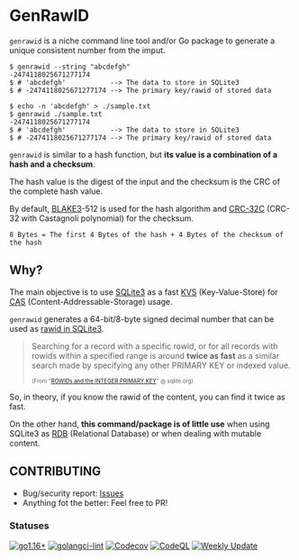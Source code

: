 # GenRawID

`genrawid` is a niche command line tool and/or Go package to generate a unique consistent number from the imput.

```shellsession
$ genrawid --string "abcdefgh"
-2474118025671277174
$ # 'abcdefgh'           --> The data to store in SQLite3
$ # -2474118025671277174 --> The primary key/rawid of stored data
```

```shellsession
$ echo -n 'abcdefgh' > ./sample.txt
$ genrawid ./sample.txt
-2474118025671277174
$ # 'abcdefgh'           --> The data to store in SQLite3
$ # -2474118025671277174 --> The primary key/rawid of stored data
```

`genrawid` is similar to a hash function, but **its value is a combination of a hash and a checksum**.

The hash value is the digest of the input and the checksum is the CRC of the complete hash value.

By default, [BLAKE3](https://en.wikipedia.org/wiki/BLAKE_(hash_function)#BLAKE3)-512 is used for the hash algorithm and [CRC-32C](https://en.wikipedia.org/wiki/Cyclic_redundancy_check#Polynomial_representations_of_cyclic_redundancy_checks) (CRC-32 with Castagnoli polynomial) for the checksum.

```text
8 Bytes = The first 4 Bytes of the hash + 4 Bytes of the checksum of the hash
```

## Why?

The main objective is to use [SQLite3](https://www.sqlite.org/) as a fast [KVS](https://en.wikipedia.org/wiki/Key%E2%80%93value_database) (Key-Value-Store) for [CAS](https://en.wikipedia.org/wiki/Content-addressable_storage) (Content-Addressable-Storage) usage.

`genrawid` generates a 64-bit/8-byte signed decimal number that can be used as [rawid in SQLite3](https://www.sqlite.org/lang_createtable.html#rowid).

> Searching for a record with a specific rowid, or for all records with rowids within a specified range is around **twice as fast** as a similar search made by specifying any other PRIMARY KEY or indexed value.
>
> <sub><sup>(From "[ROWIDs and the INTEGER PRIMARY KEY](https://www.sqlite.org/lang_createtable.html#rowid)" @ sqlite.org)</sup></sub>

So, in theory, if you know the rawid of the content, you can find it twice as fast.

On the other hand, **this command/package is of little use** when using SQLite3 as [RDB](https://en.wikipedia.org/wiki/Relational_database) (Relational Database) or when dealing with mutable content.

## CONTRIBUTING

- Bug/security report: [Issues](https://github.com/KEINOS/go-genrawid/issues)
- Anything fot the better: Feel free to PR!

### Statuses

[![go1.16+](https://github.com/KEINOS/go-genrawid/actions/workflows/go-versions.yml/badge.svg)](https://github.com/KEINOS/go-genrawid/actions/workflows/go-versions.yml)
[![golangci-lint](https://github.com/KEINOS/go-genrawid/actions/workflows/golangci-lint.yml/badge.svg)](https://github.com/KEINOS/go-genrawid/actions/workflows/golangci-lint.yml)
[![Codecov](https://github.com/KEINOS/go-genrawid/actions/workflows/code-coverage.yml/badge.svg)](https://github.com/KEINOS/go-genrawid/actions/workflows/code-coverage.yml)
[![CodeQL](https://github.com/KEINOS/go-genrawid/actions/workflows/codeQL-analysis.yml/badge.svg)](https://github.com/KEINOS/go-genrawid/actions/workflows/codeQL-analysis.yml)
[![Weekly Update](https://github.com/KEINOS/go-genrawid/actions/workflows/weekly-update.yml/badge.svg)](https://github.com/KEINOS/go-genrawid/actions/workflows/weekly-update.yml)
